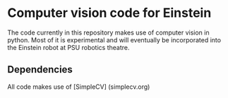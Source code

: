 # Computer vision code for Einstein

The code currently in this repository makes use of computer vision in python.
Most of it is experimental and will eventually be incorporated into the Einstein robot at PSU robotics theatre. 

## Dependencies

All code makes use of [SimpleCV] (simplecv.org) 